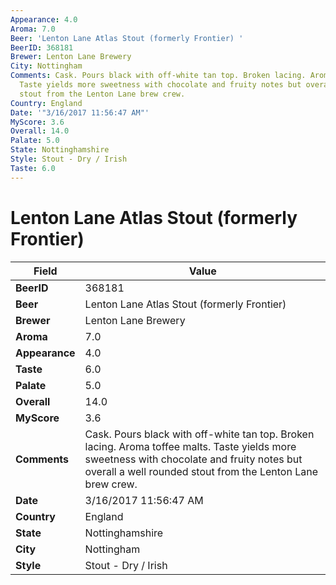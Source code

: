 ```yaml
---
Appearance: 4.0
Aroma: 7.0
Beer: 'Lenton Lane Atlas Stout (formerly Frontier) '
BeerID: 368181
Brewer: Lenton Lane Brewery
City: Nottingham
Comments: Cask. Pours black with off-white tan top. Broken lacing. Aroma toffee malts.
  Taste yields more sweetness with chocolate and fruity notes but overall a well rounded
  stout from the Lenton Lane brew crew.
Country: England
Date: '"3/16/2017 11:56:47 AM"'
MyScore: 3.6
Overall: 14.0
Palate: 5.0
State: Nottinghamshire
Style: Stout - Dry / Irish
Taste: 6.0
---
```


# Lenton Lane Atlas Stout (formerly Frontier) 

| Field         | Value |
|---------------|-------|
| **BeerID** | 368181 |
| **Beer** | Lenton Lane Atlas Stout (formerly Frontier)  |
| **Brewer** | Lenton Lane Brewery |
| **Aroma** | 7.0 |
| **Appearance** | 4.0 |
| **Taste** | 6.0 |
| **Palate** | 5.0 |
| **Overall** | 14.0 |
| **MyScore** | 3.6 |
| **Comments** | Cask. Pours black with off-white tan top. Broken lacing. Aroma toffee malts. Taste yields more sweetness with chocolate and fruity notes but overall a well rounded stout from the Lenton Lane brew crew. |
| **Date** | 3/16/2017 11:56:47 AM |
| **Country** | England |
| **State** | Nottinghamshire |
| **City** | Nottingham |
| **Style** | Stout - Dry / Irish |
